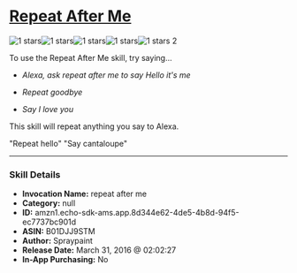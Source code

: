 # [Repeat After Me](http://alexa.amazon.com/#skills/amzn1.echo-sdk-ams.app.8d344e62-4de5-4b8d-94f5-ec7737bc901d)
![1 stars](../../images/ic_star_black_18dp_1x.png)![1 stars](../../images/ic_star_border_black_18dp_1x.png)![1 stars](../../images/ic_star_border_black_18dp_1x.png)![1 stars](../../images/ic_star_border_black_18dp_1x.png)![1 stars](../../images/ic_star_border_black_18dp_1x.png) 2

To use the Repeat After Me skill, try saying...

* *Alexa, ask repeat after me to say Hello it's me*

* *Repeat goodbye*

* *Say I love you*

This skill will repeat anything you say to Alexa. 

"Repeat  hello"
"Say  cantaloupe"

***

### Skill Details

* **Invocation Name:** repeat after me
* **Category:** null
* **ID:** amzn1.echo-sdk-ams.app.8d344e62-4de5-4b8d-94f5-ec7737bc901d
* **ASIN:** B01DJJ9STM
* **Author:** Spraypaint
* **Release Date:** March 31, 2016 @ 02:02:27
* **In-App Purchasing:** No
